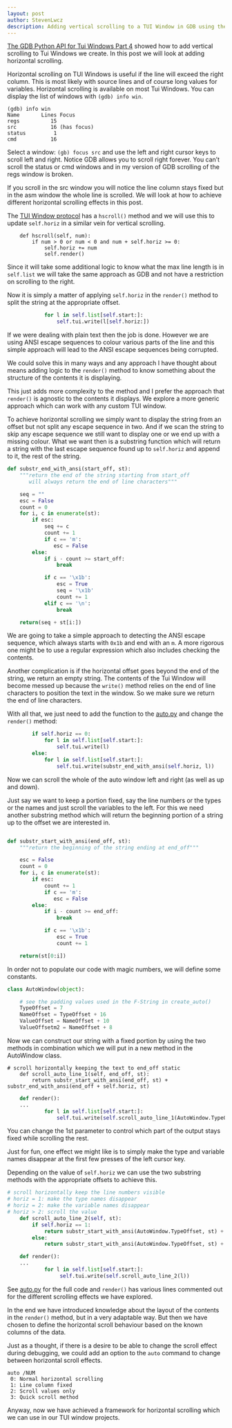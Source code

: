 ```yaml
---
layout: post
author: StevenLwcz
description: Adding vertical scrolling to a TUI Window in GDB using the Python API.
---
```


[The GDB Python API for Tui Windows Part 4](https://stevenlwcz.github.io/2022/03/13/The-Gdb-Python-API-For-Tui-Windows-Part-4.html) showed how to add vertical scrolling to Tui Windows we create. In this post we will look at adding horizontal scrolling.

Horizontal scrolling on TUI Windows is useful if the line will exceed the right column. This is most likely with source lines and of course long values for variables. Horizontal scrolling is available on most Tui Windows. You can display the list of windows with `(gdb) info win`.

```
(gdb) info win
Name       Lines Focus
regs          15
src           16 (has focus)
status         1
cmd           16
```

Select a window: `(gb) focus src` and use the left and right cursor keys to scroll left and right. Notice GDB allows you to scroll right forever. You can’t scroll the status or cmd windows and in my version of GDB scrolling of the regs window is broken.

If you scroll in the src window you will notice the line column stays fixed but in the asm window the whole line is scrolled. We will look at how to achieve different horizontal scrolling effects in this post.

The [TUI Window protocol](https://sourceware.org/gdb/onlinedocs/gdb/TUI-Windows-In-Python.html) has a `hscroll()` method and we will use this to update `self.horiz` in a similar vein for vertical scrolling.

```
    def hscroll(self, num):
        if num > 0 or num < 0 and num + self.horiz >= 0:
            self.horiz += num
            self.render()
```

Since it will take some additional logic to know what the max line length is in `self.list` we will take the same approach as GDB and not have a restriction on scrolling to the right.


Now it is simply a matter of applying  `self.horiz` in the `render()` method to split the string at the appropriate offset.

```python
            for l in self.list[self.start:]:
                self.tui.write(l[self.horiz:])
```

If we were dealing with plain text then the job is done. However we are using ANSI escape sequences to colour various parts of the line and this simple approach will lead to the ANSI escape sequences being corrupted.

We could solve this in many ways and any approach I have thought about means adding logic to the `render()` method to know something about the structure of the contents it is displaying.

This just adds more complexity to the method and I prefer the approach that `render()` is agnostic to the contents it displays. We explore a more generic approach which can work with any custom TUI window.

To achieve horizontal scrolling we simply want to display the string from an offset but not split any escape sequence in two. And if we scan the string to skip any escape sequence we still want to display one or we end up with a missing colour. What we want then is a substring function which will return a string with the last escape sequence found up to `self.horiz` and append to it, the rest of the string.

```python
def substr_end_with_ansi(start_off, st):
    """return the end of the string starting from start_off
       will always return the end of line characters"""

    seq = ""
    esc = False
    count = 0
    for i, c in enumerate(st):
        if esc:
            seq += c
            count += 1
            if c == 'm':
               esc = False
        else:
            if i - count >= start_off:
                break

            if c == '\x1b':
                esc = True
                seq = '\x1b'
                count += 1
            elif c == '\n':
                break

    return(seq + st[i:])
```

We are going to take a simple approach to detecting the ANSI escape sequence, which always starts with `0x1b` and end with an `m`. A more rigorous one might be to use a regular expression which also includes checking the contents.

Another complication is if the horizontal offset goes beyond the end of the string, we return an empty string. The contents of the Tui Window will become messed up because the `write()` method relies on the end of line characters to position the text in the window. So we make sure we return the end of line characters.

With all that, we just need to add the function to the [auto.py](https://github.com/StevenLwcz/gdb-python-blog/blob/dev/auto.py) and change the `render()` method:

```python
        if self.horiz == 0:
            for l in self.list[self.start:]:
                self.tui.write(l)
        else:
            for l in self.list[self.start:]:
                self.tui.write(substr_end_with_ansi(self.horiz, l))
```
Now we can scroll the whole of the auto window left and right (as well as up and down).

Just say we want to keep a portion fixed, say the line numbers or the types or the names and just scroll the variables to the left. For this we need another substring method which will return the beginning portion of a string up to the offset we are interested in.

```python

def substr_start_with_ansi(end_off, st):
    """return the beginning of the string ending at end_off"""

    esc = False
    count = 0
    for i, c in enumerate(st):
        if esc:
            count += 1
            if c == 'm':
               esc = False
        else:
            if i - count >= end_off:
                break

            if c == '\x1b':
                esc = True
                count += 1

    return(st[0:i])
```

In order not to populate our code with magic numbers, we will define some constants.

```python
class AutoWindow(object):

    # see the padding values used in the F-String in create_auto()
    TypeOffset = 7
    NameOffset = TypeOffset + 16
    ValueOffset = NameOffset + 10
    ValueOffsetm2 = NameOffset + 8
```

Now we can construct our string with a fixed portion by using the two methods in combination which we will put in a new method in the AutoWindow class.

```
# scroll horizontally keeping the text to end_off static
    def scroll_auto_line_1(self, end_off, st):
        return substr_start_with_ansi(end_off, st) + substr_end_with_ansi(end_off + self.horiz, st)
```

```python
    def render():
    ...
            for l in self.list[self.start:]:
                self.tui.write(self.scroll_auto_line_1(AutoWindow.TypeOffset, l))
```

You can change the 1st parameter to control which part of the output stays fixed while scrolling the rest.

Just for fun, one effect we might like is to simply make the type and variable names disappear at the first few presses of the left cursor key.

Depending on the value of `self.horiz` we can use the two substring methods with the appropriate offsets to achieve this.

```python
# scroll horizontally keep the line numbers visible
# horiz = 1: make the type names disappear
# horiz = 2: make the variable names disappear
# horiz > 2: scroll the value 
    def scroll_auto_line_2(self, st):
        if self.horiz == 1:
            return substr_start_with_ansi(AutoWindow.TypeOffset, st) + substr_end_with_ansi(AutoWindow.NameOffset, st)
        else:
            return substr_start_with_ansi(AutoWindow.TypeOffset, st) + substr_end_with_ansi(AutoWindow.ValueOffsetm2 + self.horiz, st)

```

```python
    def render():
    ...
            for l in self.list[self.start:]:
                 self.tui.write(self.scroll_auto_line_2(l))
```
See [auto.py](https://github.com/StevenLwcz/gdb-python-blog/blob/dev/auto.py) for the full code and `render()` has various lines commented out for the different scrolling effects we have explored.

In the end we have introduced knowledge about the layout of the contents in the `render()` method, but in a very adaptable way. But then we have chosen to define the horizontal scroll behaviour based on the known columns of the data.

Just as a thought, if there is a desire to be able to change the scroll effect during debugging, we could add an option to the `auto` command to change between horizontal scroll effects. 

```
auto /NUM
 0: Normal horizontal scrolling
 1: Line column fixed
 2: Scroll values only
 3: Quick scroll method
```

Anyway, now we have achieved a framework for horizontal scrolling which we can use in our TUI window projects.

